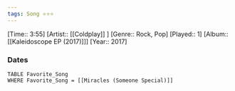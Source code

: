 ```yaml
---
tags: Song ⭐⭐⭐ 
---
```

[Time:: 3:55]
[Artist:: [[Coldplay]] ]
[Genre:: Rock, Pop]
[Played:: 1]
[Album:: [[Kaleidoscope EP (2017)]]]
[Year:: 2017]
### Dates
````dataview
TABLE Favorite_Song
WHERE Favorite_Song = [[Miracles (Someone Special)]]
````